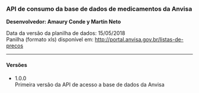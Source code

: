 ### API de consumo da base de dados de medicamentos da Anvisa
**Desenvolvedor: Amaury Conde y Martin Neto**<br/>

Data da versão da planilha de dados: 15/05/2018<br/>
Panilha (formato xls) disponível em: http://portal.anvisa.gov.br/listas-de-precos
- - - -
#### Versões<br/>
- 1.0.0<br/>
      Primeira versão da API de acesso a base de dados da Anvisa<br/>
